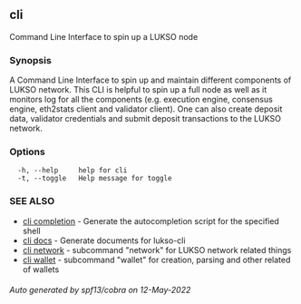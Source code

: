 ## cli

Command Line Interface to spin up a LUKSO node

### Synopsis

A Command Line Interface to spin up and maintain different components of LUKSO network. This CLI
is helpful to spin up a full node as well as it monitors log for all the components (e.g. execution engine, consensus engine, eth2stats client and validator client).
One can also create deposit data, validator credentials and submit deposit transactions to the LUKSO network.


### Options

```
  -h, --help     help for cli
  -t, --toggle   Help message for toggle
```

### SEE ALSO

* [cli completion](cli_completion.md)	 - Generate the autocompletion script for the specified shell
* [cli docs](cli_docs.md)	 - Generate documents for lukso-cli
* [cli network](cli_network.md)	 - subcommand "network" for LUKSO network related things
* [cli wallet](cli_wallet.md)	 - subcommand "wallet" for creation, parsing and other related of wallets

###### Auto generated by spf13/cobra on 12-May-2022

